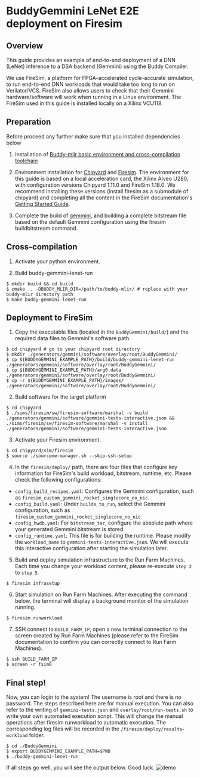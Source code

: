 # BuddyGemmini LeNet E2E deployment on Firesim

## Overview
This guide provides an example of end-to-end deployment of a DNN (LeNet) inference to a DSA backend (Gemmini) using the Buddy Compiler. 

We use FireSim, a platform for FPGA-accelerated cycle-accurate simulation, to run end-to-end DNN workloads that would take too long to run on Verilator/VCS. FireSim also allows users to check that their Gemmini hardware/software will work when running in a Linux environment. The FireSim used in this guide is installed locally on a Xilinx VCU118.

## Preparation
Before proceed any further make sure that you installed dependencies below
1. Installation of [Buddy-mlir basic environment and cross-compilation toolchain](https://github.com/buddy-compiler/buddy-mlir/blob/main/docs/RVVEnvironment.md)
   
2. Environment installation for [Chipyard](https://chipyard.readthedocs.io/en/1.11.0/) and [Firesim](https://docs.fires.im/en/1.18.0/). The environment for this guide is based on a local acceleration card, the Xilinx Alveo U280, with configuration versions Chipyard 1.11.0 and FireSim 1.18.0. We recommend installing these versions (install firesim as a submodule of chipyard) and completing all the content in the FireSim documentation's [Getting Started Guide](https://docs.fires.im/en/1.18.0/Getting-Started-Guides/On-Premises-FPGA-Getting-Started/Repo-Setup/Xilinx-Alveo-U280.html).
   
3. Complete the build of [gemmini](https://github.com/ucb-bar/gemmini), and building a complete bitstream file based on the default Gemmini configuration using the firesim buildbitstream command.

## Cross-compilation
1. Activate your python environment.

2. Build buddy-gemmini-lenet-run
   
```
$ mkdir build && cd build
$ cmake .. -DBUDDY_MLIR_DIR=/path/to/buddy-mlir/ # replace with your buddy-mlir directory path
$ make buddy-gemmini-lenet-run
```

## Deployment to FireSim
1. Copy the executable files (located in the `BuddyGemmini/build/`) and the required data files to Gemmini's software path
```
$ cd chipyard # go to your chipyard root directory 
$ mkdir ./generators/gemmini/software/overlay/root/BuddyGemmini/
$ cp ${BUDDYGEMMINI_EXAMPLE_PATH}/build/buddy-gemmini-lenet-run  ./generators/gemmini/software/overlay/root/BuddyGemmini/
$ cp ${BUDDYGEMMINI_EXAMPLE_PATH}/arg0.data  ./generators/gemmini/software/overlay/root/BuddyGemmini/
$ cp -r ${BUDDYGEMMINI_EXAMPLE_PATH}/images/  ./generators/gemmini/software/overlay/root/BuddyGemmini/
```
2. Build software for the target platform
```
$ cd chipyard
$ ./sims/firesim/sw/firesim-software/marshal -v build ./generators/gemmini/software/gemmini-tests-interactive.json && ./sims/firesim/sw/firesim-software/marshal -v install ./generators/gemmini/software/gemmini-tests-interactive.json
```

3. Activate your Firesim environment.
```
$ cd chipyard/sim/firesim 
$ source ./sourceme-manager.sh --skip-ssh-setup
```

4. In the `firesim/deploy/` path, there are four files that configure key information for FireSim's build workload, bitstream, runtime, etc. Please check the following configurations:

- `config_build_recipes.yaml`: Configures the Gemmini configuration, such as `firesim_custom_gemmini_rocket_singlecore_no_nic`
- `config_build.yaml`: Under `builds_to_run`, select the Gemmini configuration, such as `firesim_custom_gemmini_rocket_singlecore_no_nic`
- `config_hwdb.yaml`: For `bitstream_tar`, configure the absolute path where your generated Gemmini bitstream is stored
- `config_runtime.yaml`: This file is for building the runtime. Please modify the `workload_name` to `gemmini-tests-interactive.json`. We will execute this interactive configuration after starting the simulation later.


5. Build and deploy simulation infrastructure to the Run Farm Machines. Each time you change your workload content, please re-execute `step 2` to `step 5`.

```
$ firesim infrasetup
```

6. Start simulation on Run Farm Machines. After executing the command below, the terminal will display a background monitor of the simulation running.

```
$ firesim runworkload
```

7. SSH connect to `BUILD_FARM_IP`, open a new terminal connection to the screen created by Run Farm Machines (please refer to the FireSim documentation to confirm you can correctly connect to Run Farm Machines).
   
```
$ ssh BUILD_FARM_IP
$ screen -r fsim0
```

## Final step!
Now, you can login to the system! The username is root and there is no password. The steps described here are for manual execution. You can also refer to the writing of `gemmini-tests.json` and `overlay/root/run-tests.sh` to write your own automated execution script. This will change the manual operations after firesim runworkload to automatic execution. The corresponding log files will be recorded in the `/firesim/deploy/results-workload` folder.

```
$ cd ./BuddyGemmini
$ export BUDDYGEMMINI_EXAMPLE_PATH=$PWD
$ ./buddy-gemmini-lenet-run
```

If all steps go well, you will see the output below. Good luck.
![demo](./doc/demo.png)
